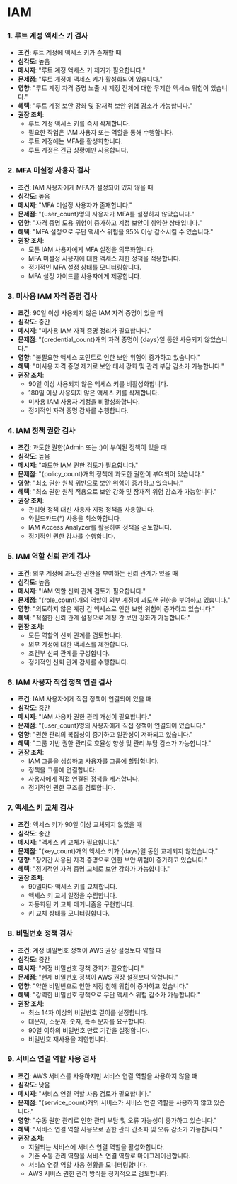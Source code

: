 # IAM

### 1. 루트 계정 액세스 키 검사
- **조건**: 루트 계정에 액세스 키가 존재할 때
- **심각도**: 높음
- **메시지**: "루트 계정 액세스 키 제거가 필요합니다."
- **문제점**: "루트 계정에 액세스 키가 활성화되어 있습니다."
- **영향**: "루트 계정 자격 증명 노출 시 계정 전체에 대한 무제한 액세스 위험이 있습니다."
- **혜택**: "루트 계정 보안 강화 및 잠재적 보안 위협 감소가 가능합니다."
- **권장 조치**:
  - 루트 계정 액세스 키를 즉시 삭제합니다.
  - 필요한 작업은 IAM 사용자 또는 역할을 통해 수행합니다.
  - 루트 계정에는 MFA를 활성화합니다.
  - 루트 계정은 긴급 상황에만 사용합니다.

### 2. MFA 미설정 사용자 검사
- **조건**: IAM 사용자에게 MFA가 설정되어 있지 않을 때
- **심각도**: 높음
- **메시지**: "MFA 미설정 사용자가 존재합니다."
- **문제점**: "{user_count}명의 사용자가 MFA를 설정하지 않았습니다."
- **영향**: "자격 증명 도용 위험이 증가하고 계정 보안이 취약한 상태입니다."
- **혜택**: "MFA 설정으로 무단 액세스 위험을 95% 이상 감소시킬 수 있습니다."
- **권장 조치**:
  - 모든 IAM 사용자에게 MFA 설정을 의무화합니다.
  - MFA 미설정 사용자에 대한 액세스 제한 정책을 적용합니다.
  - 정기적인 MFA 설정 상태를 모니터링합니다.
  - MFA 설정 가이드를 사용자에게 제공합니다.

### 3. 미사용 IAM 자격 증명 검사
- **조건**: 90일 이상 사용되지 않은 IAM 자격 증명이 있을 때
- **심각도**: 중간
- **메시지**: "미사용 IAM 자격 증명 정리가 필요합니다."
- **문제점**: "{credential_count}개의 자격 증명이 {days}일 동안 사용되지 않았습니다."
- **영향**: "불필요한 액세스 포인트로 인한 보안 위험이 증가하고 있습니다."
- **혜택**: "미사용 자격 증명 제거로 보안 태세 강화 및 관리 부담 감소가 가능합니다."
- **권장 조치**:
  - 90일 이상 사용되지 않은 액세스 키를 비활성화합니다.
  - 180일 이상 사용되지 않은 액세스 키를 삭제합니다.
  - 미사용 IAM 사용자 계정을 비활성화합니다.
  - 정기적인 자격 증명 감사를 수행합니다.

### 4. IAM 정책 권한 검사
- **조건**: 과도한 권한(Admin 또는 *:*)이 부여된 정책이 있을 때
- **심각도**: 높음
- **메시지**: "과도한 IAM 권한 검토가 필요합니다."
- **문제점**: "{policy_count}개의 정책에 과도한 권한이 부여되어 있습니다."
- **영향**: "최소 권한 원칙 위반으로 보안 위험이 증가하고 있습니다."
- **혜택**: "최소 권한 원칙 적용으로 보안 강화 및 잠재적 위험 감소가 가능합니다."
- **권장 조치**:
  - 관리형 정책 대신 사용자 지정 정책을 사용합니다.
  - 와일드카드(*) 사용을 최소화합니다.
  - IAM Access Analyzer를 활용하여 정책을 검토합니다.
  - 정기적인 권한 감사를 수행합니다.

### 5. IAM 역할 신뢰 관계 검사
- **조건**: 외부 계정에 과도한 권한을 부여하는 신뢰 관계가 있을 때
- **심각도**: 높음
- **메시지**: "IAM 역할 신뢰 관계 검토가 필요합니다."
- **문제점**: "{role_count}개의 역할이 외부 계정에 과도한 권한을 부여하고 있습니다."
- **영향**: "의도하지 않은 계정 간 액세스로 인한 보안 위험이 증가하고 있습니다."
- **혜택**: "적절한 신뢰 관계 설정으로 계정 간 보안 강화가 가능합니다."
- **권장 조치**:
  - 모든 역할의 신뢰 관계를 검토합니다.
  - 외부 계정에 대한 액세스를 제한합니다.
  - 조건부 신뢰 관계를 구성합니다.
  - 정기적인 신뢰 관계 감사를 수행합니다.

### 6. IAM 사용자 직접 정책 연결 검사
- **조건**: IAM 사용자에게 직접 정책이 연결되어 있을 때
- **심각도**: 중간
- **메시지**: "IAM 사용자 권한 관리 개선이 필요합니다."
- **문제점**: "{user_count}명의 사용자에게 직접 정책이 연결되어 있습니다."
- **영향**: "권한 관리의 복잡성이 증가하고 일관성이 저하되고 있습니다."
- **혜택**: "그룹 기반 권한 관리로 효율성 향상 및 관리 부담 감소가 가능합니다."
- **권장 조치**:
  - IAM 그룹을 생성하고 사용자를 그룹에 할당합니다.
  - 정책을 그룹에 연결합니다.
  - 사용자에게 직접 연결된 정책을 제거합니다.
  - 정기적인 권한 구조를 검토합니다.

### 7. 액세스 키 교체 검사
- **조건**: 액세스 키가 90일 이상 교체되지 않았을 때
- **심각도**: 중간
- **메시지**: "액세스 키 교체가 필요합니다."
- **문제점**: "{key_count}개의 액세스 키가 {days}일 동안 교체되지 않았습니다."
- **영향**: "장기간 사용된 자격 증명으로 인한 보안 위험이 증가하고 있습니다."
- **혜택**: "정기적인 자격 증명 교체로 보안 강화가 가능합니다."
- **권장 조치**:
  - 90일마다 액세스 키를 교체합니다.
  - 액세스 키 교체 일정을 수립합니다.
  - 자동화된 키 교체 메커니즘을 구현합니다.
  - 키 교체 상태를 모니터링합니다.

### 8. 비밀번호 정책 검사
- **조건**: 계정 비밀번호 정책이 AWS 권장 설정보다 약할 때
- **심각도**: 중간
- **메시지**: "계정 비밀번호 정책 강화가 필요합니다."
- **문제점**: "현재 비밀번호 정책이 AWS 권장 설정보다 약합니다."
- **영향**: "약한 비밀번호로 인한 계정 침해 위험이 증가하고 있습니다."
- **혜택**: "강력한 비밀번호 정책으로 무단 액세스 위험 감소가 가능합니다."
- **권장 조치**:
  - 최소 14자 이상의 비밀번호 길이를 설정합니다.
  - 대문자, 소문자, 숫자, 특수 문자를 요구합니다.
  - 90일 이하의 비밀번호 만료 기간을 설정합니다.
  - 비밀번호 재사용을 제한합니다.

### 9. 서비스 연결 역할 사용 검사
- **조건**: AWS 서비스를 사용하지만 서비스 연결 역할을 사용하지 않을 때
- **심각도**: 낮음
- **메시지**: "서비스 연결 역할 사용 검토가 필요합니다."
- **문제점**: "{service_count}개의 서비스가 서비스 연결 역할을 사용하지 않고 있습니다."
- **영향**: "수동 권한 관리로 인한 관리 부담 및 오류 가능성이 증가하고 있습니다."
- **혜택**: "서비스 연결 역할 사용으로 권한 관리 간소화 및 오류 감소가 가능합니다."
- **권장 조치**:
  - 지원되는 서비스에 서비스 연결 역할을 활성화합니다.
  - 기존 수동 관리 역할을 서비스 연결 역할로 마이그레이션합니다.
  - 서비스 연결 역할 사용 현황을 모니터링합니다.
  - AWS 서비스 권한 관리 방식을 정기적으로 검토합니다.

